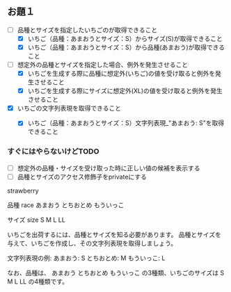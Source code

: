 
## お題１

- [ ] 品種とサイズを指定したいちごのが取得できること
  - [X] いちご（品種：あまおうとサイズ：S）からサイズ(S)が取得できること
  - [X] いちご（品種：あまおうとサイズ：S）から品種(あまおう)が取得できること

- [ ] 想定外の品種とサイズを指定した場合、例外を発生させること
  - [X] いちごを生成する際に品種に想定外(いちご)の値を受け取ると例外を発生させること
  - [X] いちごを生成する際にサイズに想定外(XL)の値を受け取ると例外を発生させること

- [X] いちごの文字列表現を取得できること
  - [X] いちご（品種：あまおうとサイズ：S）文字列表現_"あまおう: S"を取得できること


### すぐにはやらないけどTODO
- [ ] 想定外の品種・サイズを受け取った時に正しい値の候補を表示する
- [ ] 品種とサイズのアクセス修飾子をprivateにする

strawberry

品種 race
あまおう
とちおとめ
もういっこ

サイズ size
S
M
L
LL


いちごを出荷するには、品種とサイズを知る必要があります。
品種とサイズを与えて、いちごを作成し、その文字列表現を取得しましょう。


文字列表現の例: あまおう: S とちおとめ: M もういっこ: L



なお、品種は、 あまおう とちおとめ もういっこ の3種類、いちごのサイズは S M L LL の4種類です。


